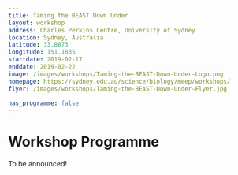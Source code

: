 ```yaml
---
title: Taming the BEAST Down Under
layout: workshop
address: Charles Perkins Centre, University of Sydney
location: Sydney, Australia
latitude: 33.8873
longitude: 151.1835
startdate: 2019-02-17
enddate: 2019-02-22
image: /images/workshops/Taming-the-BEAST-Down-Under-Logo.png
homepage: https://sydney.edu.au/science/biology/meep/workshops/
flyer: /images/workshops/Taming-the-BEAST-Down-Under-Flyer.jpg

has_programme: false
---
```


# Workshop Programme

To be announced!
